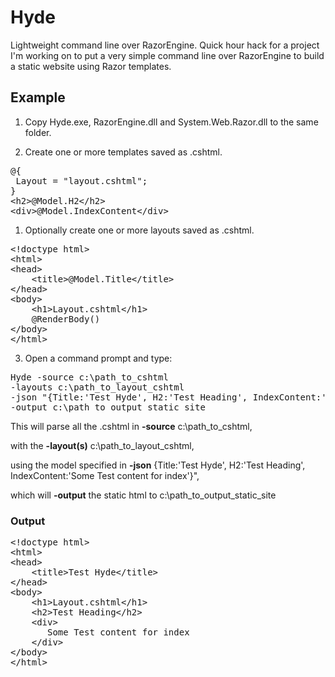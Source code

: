 # Hyde

Lightweight command line over RazorEngine. Quick hour hack for a project I'm working on to put a very simple command line over RazorEngine to build a static website using Razor templates.

## Example

1. Copy Hyde.exe, RazorEngine.dll and System.Web.Razor.dll to the same folder.

1. Create one or more templates saved as .cshtml.
<pre>
@{
 Layout = &quot;layout.cshtml&quot;;
}
&lt;h2&gt;@Model.H2&lt;/h2&gt;
&lt;div&gt;@Model.IndexContent&lt;/div&gt;      
</pre>

1. Optionally create one or more layouts saved as .cshtml.
<pre>
&lt;!doctype html&gt;
&lt;html&gt;
&lt;head&gt;
    &lt;title&gt;@Model.Title&lt;/title&gt;
&lt;/head&gt;
&lt;body&gt;
    &lt;h1&gt;Layout.cshtml&lt;/h1&gt;
    @RenderBody()
&lt;/body&gt;
&lt;/html&gt;
</pre>

3. Open a command prompt and type:
<pre>
Hyde -source c:\path_to_cshtml
-layouts c:\path_to_layout_cshtml
-json "{Title:'Test Hyde', H2:'Test Heading', IndexContent:'Some Test content for index'}"
-output c:\path_to_output_static_site
</pre>

This will parse all the .cshtml in  **-source** c:\path_to_cshtml,

with the **-layout(s)** c:\path_to_layout_cshtml, 

using the model specified in **-json** {Title:'Test Hyde', H2:'Test Heading', IndexContent:'Some Test content for index'}",

which will **-output** the static html to c:\path_to_output_static_site

### Output
<pre>
&lt;!doctype html&gt;
&lt;html&gt;
&lt;head&gt;
    &lt;title&gt;Test Hyde&lt;/title&gt;
&lt;/head&gt;
&lt;body&gt;
    &lt;h1&gt;Layout.cshtml&lt;/h1&gt;    
    &lt;h2&gt;Test Heading&lt;/h2&gt;
    &lt;div&gt;
       Some Test content for index
    &lt;/div&gt;
&lt;/body&gt;
&lt;/html&gt;
</pre>



 
